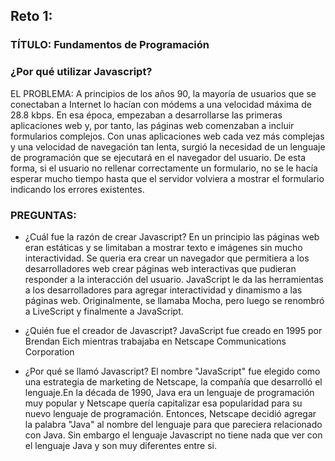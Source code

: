 ## Reto 1:
### TÍTULO: Fundamentos de Programación
### ¿Por qué utilizar Javascript?
EL PROBLEMA: 
A principios de los años 90, la mayoría de usuarios que se conectaban a Internet lo hacían con módems a una velocidad máxima de 28.8 kbps. En esa época, empezaban a desarrollarse las primeras aplicaciones web y, por tanto, las páginas web comenzaban a incluir formularios complejos.
Con unas aplicaciones web cada vez más complejas y una velocidad de navegación tan lenta, surgió la necesidad de un lenguaje de programación que se ejecutará en el navegador del usuario. De esta forma, si el usuario no rellenar correctamente un formulario, no se le hacía esperar mucho tiempo hasta que el servidor volviera a mostrar el formulario indicando los errores existentes. 
### PREGUNTAS: 
- ¿Cuál fue la razón de crear Javascript?
En un principio las páginas web eran estáticas y se limitaban a mostrar texto e imágenes sin mucho interactividad. Se queria era crear un navegador que permitiera a los desarrolladores web crear páginas web interactivas que pudieran responder a la interacción del usuario. JavaScript le da las herramientas a los desarrolladores para agregar interactividad y dinamismo a las páginas web. Originalmente, se llamaba Mocha, pero luego se renombró a LiveScript y finalmente a JavaScript.

- ¿Quién fue el creador de Javascript?
JavaScript fue creado en 1995 por Brendan Eich mientras trabajaba en Netscape Communications Corporation

- ¿Por qué se llamó Javascript?
El nombre "JavaScript" fue elegido como una estrategia de marketing de Netscape, la compañía que desarrolló el lenguaje.En la década de 1990, Java era un lenguaje de programación muy popular y Netscape quería capitalizar esa popularidad para su nuevo lenguaje de programación. Entonces, Netscape decidió agregar la palabra "Java" al nombre del lenguaje para que pareciera relacionado con Java. Sin embargo el lenguaje Javascript no tiene nada que ver con el lenguaje Java y son muy diferentes entre si.

